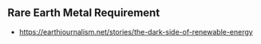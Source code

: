 
## Rare Earth Metal Requirement

- https://earthjournalism.net/stories/the-dark-side-of-renewable-energy
